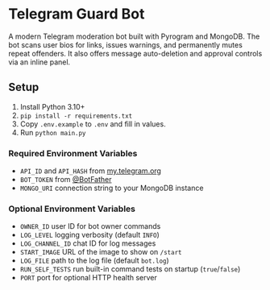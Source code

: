 # Telegram Guard Bot

A modern Telegram moderation bot built with Pyrogram and MongoDB. The bot scans user bios for links, issues warnings, and permanently mutes repeat offenders. It also offers message auto-deletion and approval controls via an inline panel.

## Setup
1. Install Python 3.10+
2. `pip install -r requirements.txt`
3. Copy `.env.example` to `.env` and fill in values.
4. Run `python main.py`

### Required Environment Variables

- `API_ID` and `API_HASH` from [my.telegram.org](https://my.telegram.org)
- `BOT_TOKEN` from [@BotFather](https://t.me/BotFather)
- `MONGO_URI` connection string to your MongoDB instance

### Optional Environment Variables

- `OWNER_ID` user ID for bot owner commands
- `LOG_LEVEL` logging verbosity (default `INFO`)
- `LOG_CHANNEL_ID` chat ID for log messages
- `START_IMAGE` URL of the image to show on `/start`
- `LOG_FILE` path to the log file (default `bot.log`)
- `RUN_SELF_TESTS` run built-in command tests on startup (`true`/`false`)
- `PORT` port for optional HTTP health server
